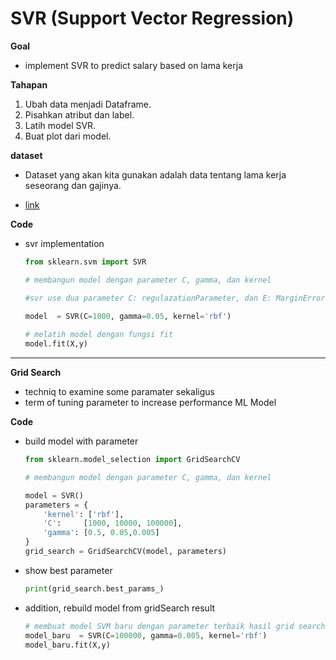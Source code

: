 # SVR (Support Vector Regression)


**Goal**
- implement SVR to predict salary based on lama kerja

**Tahapan**

1. Ubah data menjadi Dataframe.
2. Pisahkan atribut dan label.
3. Latih model SVR.
4. Buat plot dari model.

**dataset**
- Dataset yang akan kita gunakan adalah data tentang lama kerja seseorang dan gajinya. 
  
- [link](https://www.kaggle.com/karthickveerakumar/salary-data-simple-linear-regression)

**Code**
- svr implementation
  ```py
  from sklearn.svm import SVR
  
  # membangun model dengan parameter C, gamma, dan kernel
  
  #svr use dua parameter C: regulazationParameter, dan E: MarginError
   
  model  = SVR(C=1000, gamma=0.05, kernel='rbf')
  
  # melatih model dengan fungsi fit
  model.fit(X,y)
  ```
___
**Grid Search**
- techniq to examine some paramater sekaligus
- term of tuning parameter to increase performance ML Model

**Code**
- build model with parameter
  ```py
  from sklearn.model_selection import GridSearchCV
  
  # membangun model dengan parameter C, gamma, dan kernel
  
  model = SVR()
  parameters = {
      'kernel': ['rbf'],
      'C':     [1000, 10000, 100000],
      'gamma': [0.5, 0.05,0.005]
  }
  grid_search = GridSearchCV(model, parameters)
  ```
- show best parameter
  ```py
  print(grid_search.best_params_)
  ```

- addition, rebuild model from gridSearch result 
  ```py
  # membuat model SVM baru dengan parameter terbaik hasil grid search
  model_baru  = SVR(C=100000, gamma=0.005, kernel='rbf')
  model_baru.fit(X,y)
  ```
